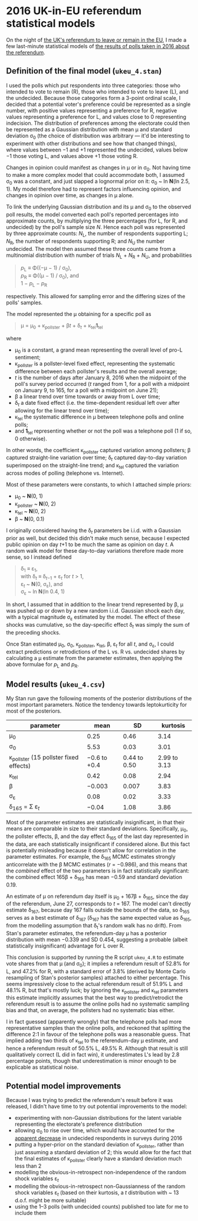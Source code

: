 2016 UK-in-EU referendum statistical models
===========================================

On the night of [the UK's referendum to leave or remain in the EU](https://en.wikipedia.org/wiki/United_Kingdom_European_Union_membership_referendum,_2016), I made a few last-minute statistical models of [the results of polls taken in 2016 about the referendum](https://en.wikipedia.org/wiki/Opinion_polling_for_the_United_Kingdom_European_Union_membership_referendum#2016).

## Definition of the final model (`ukeu_4.stan`)

I used the polls which put respondents into three categories: those who intended to vote to remain (R), those who intended to vote to leave (L), and the undecided.
Because those categories form a 3-point ordinal scale, I decided that a potential voter's preference could be represented as a single number, with positive values representing a preference for R, negative values representing a preference for L, and values close to 0 representing indecision. The distribution of preferences among the electorate could then be represented as a Gaussian distribution with mean &mu; and standard deviation &sigma;<sub>0</sub> (the choice of distribution was arbitrary &mdash; it'd be interesting to experiment with other distributions and see how that changed things), where values between &#8722;1 and +1 represented the undecided, values below &#8722;1 those voting L, and values above +1 those voting R.

Changes in opinion could manifest as changes in &mu; or in &sigma;<sub>0</sub>.
Not having time to make a more complex model that could accommodate both, I assumed &sigma;<sub>0</sub> was a constant, and just slapped a lognormal prior on it: &sigma;<sub>0</sub> ~ ln **N**(ln 2.5, 1).
My model therefore had to represent factors influencing opinion, and changes in opinion over time, as changes in &mu; alone.

To link the underlying Gaussian distribution and its &mu; and &sigma;<sub>0</sub> to the observed poll results, the model converted each poll's reported percentages into approximate counts, by multiplying the three percentages (for L, for R, and undecided) by the poll's sample size *N*.
Hence each poll was represented by three approximate counts: *N*<sub>L</sub>, the number of respondents supporting L; *N*<sub>R</sub>, the number of respondents supporting R; and *N*<sub>U</sub> the number undecided.
The model then assumed these three counts came from a multinomial distribution with number of trials *N*<sub>L</sub> + *N*<sub>R</sub> + *N*<sub>U</sub>, and probabilities

> *p*<sub>L</sub> &equiv; &Phi;((&#8722;&mu; &#8722; 1) / &sigma;<sub>0</sub>),    
> *p*<sub>R</sub> &equiv; &Phi;((&mu; &#8722; 1) / &sigma;<sub>0</sub>), and    
> 1 &#8722; *p*<sub>L</sub> &#8722; *p*<sub>R</sub>

respectively.
This allowed for sampling error and the differing sizes of the polls' samples.

The model represented the &mu; obtaining for a specific poll as

> &mu; = &mu;<sub>0</sub> + &kappa;<sub>pollster</sub> + &beta;*t* + &delta;<sub>*t*</sub> + &kappa;<sub>tel</sub>**1**<sub>tel</sub>

where

* &mu;<sub>0</sub> is a constant, a grand mean representing the overall level of pro-L sentiment;
* &kappa;<sub>pollster</sub> is a pollster-level fixed effect, representing the systematic difference between each pollster's results and the overall average;
* *t* is the number of days after January 8, 2016 when the midpoint of the poll's survey period occurred (*t* ranged from 1, for a poll with a midpoint on January 9, to 165, for a poll with a midpoint on June 21);
* &beta; a linear trend over time towards or away from L over time;
* &delta;<sub>*t*</sub> a date fixed effect (i.e. the time-dependent residual left over after allowing for the linear trend over time);
* &kappa;<sub>tel</sub> the systematic difference in &mu; between telephone polls and online polls;
* and **1**<sub>tel</sub> representing whether or not the poll was a telephone poll (1 if so, 0 otherwise).

In other words, the coefficient
&kappa;<sub>pollster</sub> captured variation among pollsters;
&beta; captured straight-line variation over time;
&delta;<sub>*t*</sub> captured day-to-day variation superimposed on the straight-line trend;
and &kappa;<sub>tel</sub> captured the variation across modes of polling (telephone vs. Internet).

Most of these parameters were constants, to which I attached simple priors:

* &mu;<sub>0</sub> ~ **N**(0, 1)
* &kappa;<sub>pollster</sub> ~ **N**(0, 2)
* &kappa;<sub>tel</sub> ~ **N**(0, 2)
* &beta; ~ **N**(0, 0.1)

I originally considered having the &delta;<sub>*t*</sub> parameters be i.i.d. with a Gaussian prior as well, but decided this didn't make much sense, because I expected public opinion on day *t*+1 to be much the same as opinion on day *t*.
A random walk model for these day-to-day variations therefore made more sense, so I instead defined

> &delta;<sub>1</sub> &equiv; &epsilon;<sub>1</sub>,    
> with &delta;<sub>*t*</sub> &equiv; &delta;<sub>*t*&#8722;1</sub> + &epsilon;<sub>*t*</sub> for *t* &gt; 1,    
> &epsilon;<sub>*t*</sub> ~ **N**(0, &sigma;<sub>&epsilon;</sub>), and    
> &sigma;<sub>&epsilon;</sub> ~ ln **N**(ln 0.4, 1)

In short, I assumed that in addition to the linear trend represented by &beta;, &mu; was pushed up or down by a new random i.i.d. Gaussian shock each day, with a typical magnitude &sigma;<sub>&epsilon;</sub> estimated by the model.
The effect of these shocks was cumulative, so the day-specific effect &delta;<sub>*t*</sub> was simply the sum of the preceding shocks.

Once Stan estimated &mu;<sub>0</sub>, &sigma;<sub>0</sub>, &kappa;<sub>pollster</sub>, &kappa;<sub>tel</sub>, &beta;, &epsilon;<sub>*t*</sub> for all *t*, and &sigma;<sub>&epsilon;</sub>, I could extract predictions or retrodictions of the L vs. R vs. undecided shares by calculating a &mu; estimate from the parameter estimates, then applying the above formulae for *p*<sub>L</sub> and *p*<sub>R</sub>.

## Model results (`ukeu_4.csv`)

My Stan run gave the following moments of the posterior distributions of the most important parameters.
Notice the tendency towards leptokurticity for most of the posteriors.

| parameter                                               | mean | SD   | kurtosis |
|---------------------------------------------------------|------|------|----------|
| &mu;<sub>0</sub>                                        | 0.25 | 0.46 | 3.14 |
| &sigma;<sub>0</sub>                                     | 5.53 | 0.03 | 3.01 |
| &kappa;<sub>pollster</sub> (15 pollster fixed effects)  | &#8722;0.6 to +0.4 | 0.44 to 0.50 | 2.99 to 3.13 |
| &kappa;<sub>tel</sub>                                   | 0.42 | 0.08 | 2.94 |
| &beta;                                                  | &#8722;0.003 | 0.007 | 3.83 |
| &sigma;<sub>&epsilon;</sub>                             | 0.08 | 0.02 | 3.33 |
| &delta;<sub>165</sub> = &Sigma; &epsilon;<sub>*t*</sub> | &#8722;0.04 | 1.08 | 3.86 |

Most of the parameter estimates are statistically insignificant, in that their means are comparable in size to their standard deviations.
Specifically, &mu;<sub>0</sub>, the pollster effects, &beta;, and the day effect &delta;<sub>165</sub> of the last day represented in the data, are each statistically insignificant if considered alone.
But this fact is potentially misleading because it doesn't allow for correlation in the parameter estimates.
For example, the &delta;<sub>165</sub> MCMC estimates strongly anticorrelate with the &beta; MCMC estimates (*r* = &#8722;0.986), and this means that the *combined* effect of the two parameters is in fact statistically significant: the combined effect 165&beta; + &delta;<sub>165</sub> has mean &#8722;0.59 and standard deviation 0.19.

An estimate of &mu; on referendum day itself is &mu;<sub>0</sub> + 167&beta; + &delta;<sub>165</sub>, since the day of the referendum, June 27, corresponds to *t* = 167.
The model can't directly estimate &delta;<sub>167</sub>, because day 167 falls outside the bounds of the data, so &delta;<sub>165</sub> serves as a best estimate of &delta;<sub>167</sub> (&delta;<sub>167</sub> has the same expected value as &delta;<sub>165</sub>, from the modelling assumption that &delta;<sub>t</sub>'s random walk has no drift).
From Stan's parameter estimates, the referendum-day &mu; has a posterior distribution with mean &#8722;0.339 and SD 0.454, suggesting a probable (albeit statistically insignificant) advantage for L over R.

This conclusion is supported by running the R script `ukeu_4.R` to estimate vote shares from that &mu; (and &sigma;<sub>0</sub>); it implies a referendum result of 52.8% for L, and 47.2% for R, with a standard error of 3.8% (derived by Monte Carlo resampling of Stan's posterior samples) attached to either percentage.
This seems impressively close to the actual referendum result of 51.9% L and 48.1% R, but that's mostly luck; by ignoring the &kappa;<sub>pollster</sub> and &kappa;<sub>tel</sub> parameters this estimate implicitly assumes that the best way to predict/retrodict the referendum result is to assume the online polls had no systematic sampling bias and that, on average, the pollsters had no systematic bias either.

I in fact guessed (apparently wrongly) that the telephone polls had more representative samples than the online polls, and reckoned that splitting the difference 2:1 in favour of the telephone polls was a reasonable guess.
That implied adding two thirds of &kappa;<sub>tel</sub> to the referendum-day &mu; estimate, and hence a referendum result of 50.5% L, 49.5% R.
Although that result is still qualitatively correct (L did in fact win), it underestimates L's lead by 2.8 percentage points, though that underestimation is minor enough to be explicable as statistical noise.

## Potential model improvements

Because I was trying to predict the referendum's result before it was released, I didn't have time to try out potential improvements to the model:

* experimenting with non-Gaussian distributions for the latent variable representing the electorate's preference distribution
* allowing &sigma;<sub>0</sub> to rise over time, which would have accounted for the [apparent decrease](https://en.wikipedia.org/wiki/File:UK_EU_referendum_polling.svg) in undecided respondents in surveys during 2016
* putting a hyper-prior on the standard deviation of &kappa;<sub>pollster</sub>, rather than just assuming a standard deviation of 2; this would allow for the fact that the final estimates of &kappa;<sub>pollster</sub> clearly have a standard deviation much less than 2
* modelling the obvious-in-retrospect non-independence of the random shock variables &epsilon;<sub>*t*</sub>
* modelling the obvious-in-retrospect non-Gaussianness of the random shock variables &epsilon;<sub>*t*</sub> (based on their kurtosis, a *t* distribution with ~ 13 d.o.f. might be more suitable)
* using the 1&ndash;3 polls (with undecided counts) published too late for me to include them
